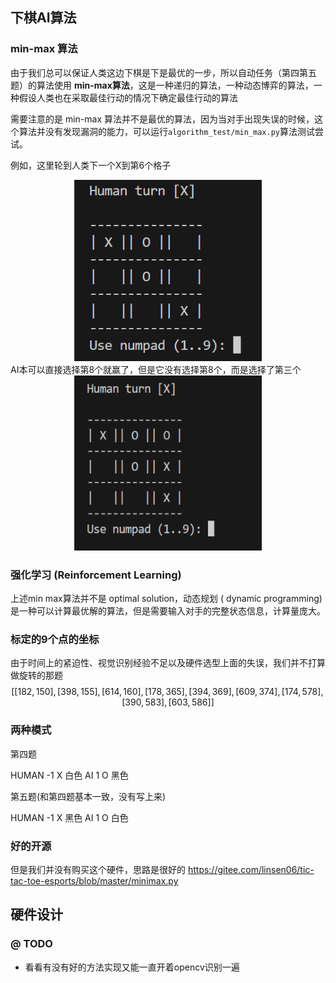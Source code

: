 
## 下棋AI算法

### min-max 算法
由于我们总可以保证人类这边下棋是下是最优的一步，所以自动任务（第四第五题）的算法使用 **min-max算法**，这是一种递归的算法，一种动态博弈的算法，一种假设人类也在采取最佳行动的情况下确定最佳行动的算法

需要注意的是 min-max 算法并不是最优的算法，因为当对手出现失误的时候，这个算法并没有发现漏洞的能力，可以运行```algorithm_test/min_max.py```算法测试尝试。

例如，这里轮到人类下一个X到第6个格子
<div style="text-align: center;">
	<img src="./docs/01.png" alt="Alt Text" width="300" height="290" />
</div>
AI本可以直接选择第8个就赢了，但是它没有选择第8个，而是选择了第三个
<div style="text-align: center;">
	<img src="./docs/02.png" alt="Alt Text" width="300" height="280" />
</div>

### 强化学习 (Reinforcement Learning)
上述min max算法并不是 optimal solution，动态规划 ( dynamic programming)是一种可以计算最优解的算法，但是需要输入对手的完整状态信息，计算量庞大。

### 标定的9个点的坐标
由于时间上的紧迫性、视觉识别经验不足以及硬件选型上面的失误，我们并不打算做旋转的那题
$$
[ [182, 150]  ,  [398, 155]  ,  [614, 160]  ,  [178, 365]  ,  [394, 369]  ,  [609, 374]  ,  [174, 578]  ,  [390, 583]  ,  [603, 586]  ]
$$



### 两种模式

第四题

HUMAN -1 X 白色
AI     1 O 黑色


第五题(和第四题基本一致，没有写上来)

HUMAN -1 X 黑色
AI     1 O 白色

### 好的开源
但是我们并没有购买这个硬件，思路是很好的
https://gitee.com/linsen06/tic-tac-toe-esports/blob/master/minimax.py

## 硬件设计

### @ TODO
- 看看有没有好的方法实现又能一直开着opencv识别一遍


